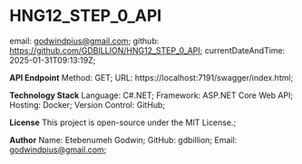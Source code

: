 # HNG12_STEP_0_API
email: godwindpius@gmail.com;
github: https://github.com/GDBILLION/HNG12_STEP_0_API;
currentDateAndTime: 2025-01-31T09:13:19Z;

**API Endpoint**
Method: GET;
URL: https://localhost:7191/swagger/index.html;

**Technology Stack**
Language: C#.NET;
Framework: ASP.NET Core Web API;
Hosting: Docker;
Version Control: GitHub;

**License**
This project is open-source under the MIT License.;

**Author**
Name: Etebenumeh Godwin;
GitHub: gdbillion;
Email: godwindpius@gmail.com;

